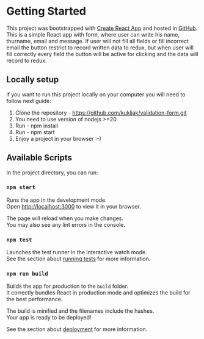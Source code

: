 # Getting Started
This project was bootstrapped with [Create React App](https://github.com/facebook/create-react-app) and hosted in [GitHub](https://github.com/kukljak/validation-form).
This is a simple React app with form, where user can write his name, thurname, email and message.
If user will not fill all fields or fill incorrect email the button restrict to record written data to redux,
but when user will fill correctly every field the button will be active for clicking and the data will record to redux.

## Locally setup
if you want to run this project locally on your computer you will need to follow next guide:

1) Clone the repository - https://github.com/kukljak/validation-form.git
2) You need to use version of nodejs >=20
3) Run - npm install
4) Run - npm start
5) Enjoy a project in your browser :-)

## Available Scripts

In the project directory, you can run:

### `npm start`

Runs the app in the development mode.\
Open [http://localhost:3000](http://localhost:3000) to view it in your browser.

The page will reload when you make changes.\
You may also see any lint errors in the console.

### `npm test`

Launches the test runner in the interactive watch mode.\
See the section about [running tests](https://facebook.github.io/create-react-app/docs/running-tests) for more information.

### `npm run build`

Builds the app for production to the `build` folder.\
It correctly bundles React in production mode and optimizes the build for the best performance.

The build is minified and the filenames include the hashes.\
Your app is ready to be deployed!

See the section about [deployment](https://facebook.github.io/create-react-app/docs/deployment) for more information.
